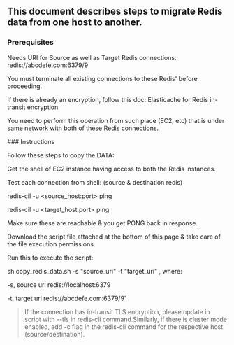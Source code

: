 ## This document describes steps to migrate Redis data from one host to another.

 ### Prerequisites

Needs URI for Source as well as Target Redis connections.  redis://abcdefe.com:6379/9

You must terminate all existing connections to these Redis' before proceeding.

If there is already an encryption, follow this doc:  Elasticache for Redis in-transit encryption

You need to perform this operation from such place (EC2, etc) that is under same network with both of these Redis connections.

### Instructions

Follow these steps to copy the DATA:

Get the shell of EC2 instance having access to both the Redis instances.

Test each connection from shell: (source & destination redis)

redis-cil -u <source_host:port> ping

redis-cil -u <target_host:port> ping

Make sure these are reachable & you get PONG back in response.

Download the script file attached at the bottom of this page & take care of the file execution permissions.

Run this to execute the script:

sh copy_redis_data.sh -s "source_uri" -t "target_uri"   , where:

-s, source uri     redis://localhost:6379

-t, target uri      redis://abcdefe.com:6379/9'

> If the connection has in-transit TLS encryption, please update in script with --tls in redis-cli command.Similarly, if there is cluster mode enabled, add -c flag in the redis-cli command for the respective host (source/destination).
